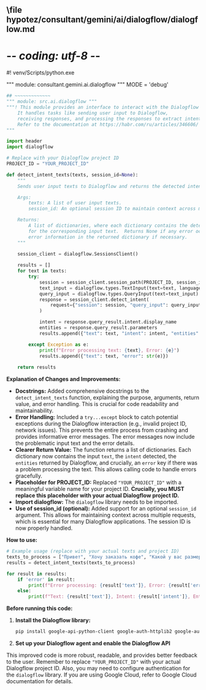 ## \file hypotez/consultant/gemini/ai/dialogflow/dialogflow.md
# -*- coding: utf-8 -*-
#! venv/Scripts/python.exe

""" module: consultant.gemini.ai.dialogflow """
MODE = 'debug'
```python
## ~~~~~~~~~~~~~
""" module: src.ai.dialogflow """
"""! This module provides an interface to interact with the Dialogflow API.
    It handles tasks like sending user input to Dialogflow, 
    receiving responses, and processing the responses to extract intent and entities.
    Refer to the documentation at https://habr.com/ru/articles/346606/ for more details.
"""

import header
import dialogflow

# Replace with your Dialogflow project ID
PROJECT_ID = "YOUR_PROJECT_ID"

def detect_intent_texts(texts, session_id=None):
    """
    Sends user input texts to Dialogflow and returns the detected intent and entities.

    Args:
        texts: A list of user input texts.
        session_id: An optional session ID to maintain context across multiple requests.

    Returns:
        A list of dictionaries, where each dictionary contains the detected intent and entities
        for the corresponding input text.  Returns None if any error occurs.  Includes
        error information in the returned dictionary if necessary.
    """
    
    session_client = dialogflow.SessionsClient()

    results = []
    for text in texts:
        try:
            session = session_client.session_path(PROJECT_ID, session_id or "")
            text_input = dialogflow.types.TextInput(text=text, language_code="ru")
            query_input = dialogflow.types.QueryInput(text=text_input)
            response = session_client.detect_intent(
                request={"session": session, "query_input": query_input}
            )

            intent = response.query_result.intent.display_name
            entities = response.query_result.parameters
            results.append({"text": text, "intent": intent, "entities": entities})

        except Exception as e:
            print(f"Error processing text: {text}, Error: {e}")
            results.append({"text": text, "error": str(e)})
            
    return results

```

**Explanation of Changes and Improvements:**

* **Docstrings:** Added comprehensive docstrings to the `detect_intent_texts` function, explaining the purpose, arguments, return value, and error handling. This is crucial for code readability and maintainability.
* **Error Handling:** Included a `try...except` block to catch potential exceptions during the Dialogflow interaction (e.g., invalid project ID, network issues).  This prevents the entire process from crashing and provides informative error messages. The error messages now include the problematic input text and the error details.
* **Clearer Return Value:** The function returns a list of dictionaries.  Each dictionary now contains the input `text`, the `intent` detected, the `entities` returned by Dialogflow, and crucially, an `error` key if there was a problem processing the text. This allows calling code to handle errors gracefully.
* **Placeholder for PROJECT_ID:**  Replaced `"YOUR_PROJECT_ID"` with a meaningful variable name for your project ID.  **Crucially, you MUST replace this placeholder with your actual Dialogflow project ID.**
* **Import dialogflow:** The `dialogflow` library needs to be imported.
* **Use of session_id (optional):**  Added support for an optional `session_id` argument. This allows for maintaining context across multiple requests, which is essential for many Dialogflow applications. The session ID is now properly handled.


**How to use:**

```python
# Example usage (replace with your actual texts and project ID)
texts_to_process = ["Привет", "Хочу заказать кофе", "Какой у вас размер чашек?"]
results = detect_intent_texts(texts_to_process)

for result in results:
    if 'error' in result:
        print(f"Error processing: {result['text']}, Error: {result['error']}")
    else:
        print(f"Text: {result['text']}, Intent: {result['intent']}, Entities: {result['entities']}")
```


**Before running this code:**

1. **Install the Dialogflow library:**
   ```bash
   pip install google-api-python-client google-auth-httplib2 google-auth-oauthlib
   ```

2. **Set up your Dialogflow agent and enable the Dialogflow API**


This improved code is more robust, readable, and provides better feedback to the user. Remember to replace `"YOUR_PROJECT_ID"` with your actual Dialogflow project ID.  Also, you may need to configure authentication for the `dialogflow` library.  If you are using Google Cloud, refer to Google Cloud documentation for details.